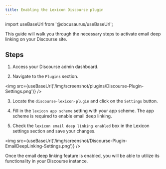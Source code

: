 ```yaml
---
title: Enabling the Lexicon Discourse plugin
---
```


import useBaseUrl from '@docusaurus/useBaseUrl';

This guide will walk you through the necessary steps to activate email deep linking on your Discourse site.

## Steps

1. Access your Discourse admin dashboard.

2. Navigate to the `Plugins` section.

<img src={useBaseUrl('/img/screenshot/plugins/Discourse-Plugin-Settings.png')} />

3. Locate the `discourse-lexicon-plugin` and click on the `Settings` button.

4. Fill in the `lexicon app scheme` setting with your app scheme. The app scheme is required to enable email deep linking.

5. Check the `lexicon email deep linking enabled` box in the Lexicon settings section and save your changes.

<img src={useBaseUrl('/img/screenshot/Discourse-Plugin-EmailDeepLinking-Settings.png')} />

Once the email deep linking feature is enabled, you will be able to utilize its functionality in your Discourse instance.
